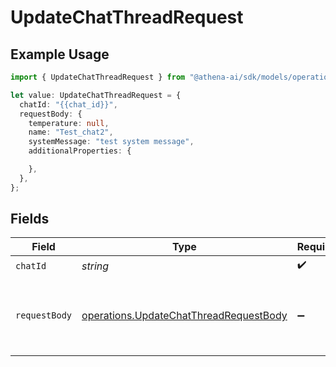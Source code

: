 # UpdateChatThreadRequest

## Example Usage

```typescript
import { UpdateChatThreadRequest } from "@athena-ai/sdk/models/operations";

let value: UpdateChatThreadRequest = {
  chatId: "{{chat_id}}",
  requestBody: {
    temperature: null,
    name: "Test_chat2",
    systemMessage: "test system message",
    additionalProperties: {

    },
  },
};
```

## Fields

| Field                                                                                            | Type                                                                                             | Required                                                                                         | Description                                                                                      | Example                                                                                          |
| ------------------------------------------------------------------------------------------------ | ------------------------------------------------------------------------------------------------ | ------------------------------------------------------------------------------------------------ | ------------------------------------------------------------------------------------------------ | ------------------------------------------------------------------------------------------------ |
| `chatId`                                                                                         | *string*                                                                                         | :heavy_check_mark:                                                                               | N/A                                                                                              | {{chat_id}}                                                                                      |
| `requestBody`                                                                                    | [operations.UpdateChatThreadRequestBody](../../models/operations/updatechatthreadrequestbody.md) | :heavy_minus_sign:                                                                               | N/A                                                                                              | {<br/>"temperature": null,<br/>"system_message": "test system message"<br/>}                     |
